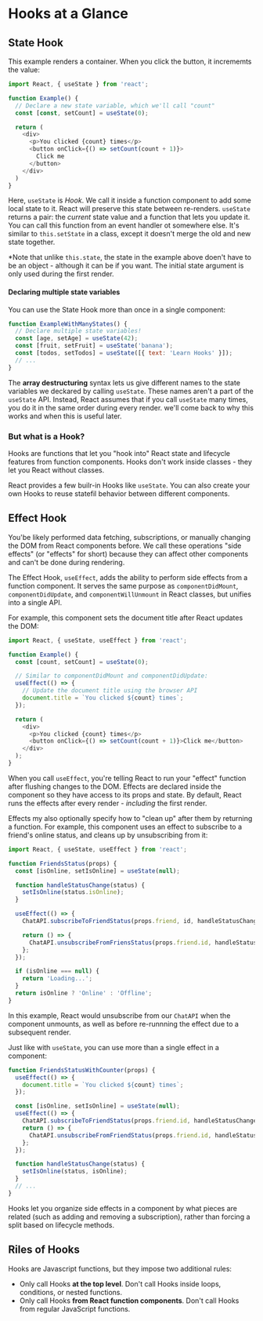 # Hooks at a Glance

## State Hook

This example renders a container. When you click the button, it incrememts the value:

```javascript
import React, { useState } from 'react';

function Example() {
  // Declare a new state variable, which we'll call "count"
  const [const, setCount] = useState(0);

  return (
    <div>
      <p>You clicked {count} times</p>
      <button onClick={() => setCount(count + 1)}>
        Click me
      </button>
    </div>
  )
}
```

Here, `useState` is _Hook_. We call it inside a function component to add some local state to it. React will preserve this state between re-renders. `useState` returns a pair: the _current_ state value and a function that lets you update it. You can call this function from an event handler ot somewhere else. It's similar to `this.setState` in a class, except it doesn't merge the old and new state together.

\*Note that unlike `this.state`, the state in the example above doen't have to be an object - although it can be if you want. The initial state argument is only used during the first render.

#### Declaring multiple state variables

You can use the State Hook more than once in a single component:

```javascript
function ExampleWithManyStates() {
  // Declare multiple state variables!
  const [age, setAge] = useState(42);
  const [fruit, setFruit] = useState('banana');
  const [todos, setTodos] = useState([{ text: 'Learn Hooks' }]);
  // ...
}
```

The <b>array destructuring</b> syntax lets us give different names to the state variables we deckared by calling `useState`. These names aren't a part of the `useState` API. Instead, React assumes that if you call `useState` many times, you do it in the same order during every render. we'll come back to why this works and when this is useful later.

### But what is a Hook?

Hooks are functions that let you "hook into" React state and lifecycle features from function components. Hooks don't work inside classes - they let you React without classes.

React provides a few builr-in Hooks like `useState`. You can also create your own Hooks to reuse statefil behavior between different components.

## Effect Hook

You'be likely performed data fetching, subscriptions, or manually changing the DOM from React components before. We call these operations "side effects" (or "effects" for short) because they can affect other components and can't be done during rendering.

The Effect Hook, `useEffect`, adds the ability to perform side effects from a function component. It serves the same purpose as `componentDidMount`, `componentDidUpdate`, and `componentWillUnmount` in React classes, but unifies into a single API.

For example, this component sets the document title after React updates the DOM:

```javascript
import React, { useState, useEffect } from 'react';

function Example() {
  const [count, setCount] = useState(0);

  // Similar to componentDidMount and componentDidUpdate:
  useEffect(() => {
    // Update the document title using the browser API
    document.title = `You clicked ${count} times`;
  });

  return (
    <div>
      <p>You clicked {count} times</p>
      <button onClick={() => setCount(count + 1)}>Click me</button>
    </div>
  );
}
```

When you call `useEffect`, you're telling React to run your "effect" function after flushing changes to the DOM. Effects are declared inside the component so they have access to its props and state. By default, React runs the effects after every render - _including_ the first render.

Effects my also optionally specify how to "clean up" after them by returning a function. For example, this component uses an effect to subscribe to a friend's online status, and cleans up by unsubscribing from it:

```javascript
import React, { useState, useEffect } from 'react';

function FriendsStatus(props) {
  const [isOnline, setIsOnline] = useState(null);

  function handleStatusChange(status) {
    setIsOnline(status.isOnline);
  }

  useEffect(() => {
    ChatAPI.subscribeToFriendStatus(props.friend, id, handleStatusChange);

    return () => {
      ChatAPI.unsubscribeFromFriensStatus(props.friend.id, handleStatusChange);
    };
  });

  if (isOnline === null) {
    return 'Loading...';
  }
  return isOnline ? 'Online' : 'Offline';
}
```

In this example, React would unsubscribe from our `ChatAPI` when the component unmounts, as well as before re-runnning the effect due to a subsequent render.

Just like with `useState`, you can use more than a single effect in a component:

```javascript
function FriendsStatusWithCounter(props) {
  useEffect(() => {
    document.title = `You clicked ${count} times`;
  });

  const [isOnline, setIsOnline] = useState(null);
  useEffect(() => {
    ChatAPI.subscribeToFriendStatus(props.friend.id, handleStatusChange);
    return () => {
      ChatAPI.unsubscribeFromFriendStatus(props.friend.id, handleStatusChange);
    };
  });

  function handleStatusChange(status) {
    setIsOnline(status, isOnline);
  }
  // ...
}
```

Hooks let you organize side effects in a component by what pieces are related (such as adding and removing a subscription), rather than forcing a split based on lifecycle methods.

## Riles of Hooks

Hooks are Javascript functions, but they impose two additional rules:

- Only call Hooks <b>at the top level</b>. Don't call Hooks inside loops, conditions, or nested functions.
- Only call Hooks <b>from React function components</b>. Don't call Hooks from regular JavaScript functions.
